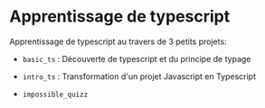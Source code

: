 # Apprentissage de typescript

Apprentissage de typescript au travers de 3 petits projets: 

- `basic_ts` : Découverte de typescript et du principe de typage

- `intro_ts` : Transformation d'un projet Javascript en Typescript

- `impossible_quizz`